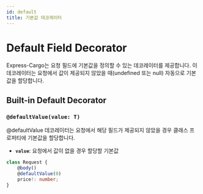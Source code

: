 ```yaml
---
id: default
title: 기본값 데코레이터
---
```


# Default Field Decorator

Express-Cargo는 요청 필드에 기본값을 정의할 수 있는 데코레이터를 제공합니다. 이 데코레이터는 요청에서 값이 제공되지 않았을 때(undefined 또는 null) 자동으로 기본값을 할당합니다.

## Built-in Default Decorator

### `@defaultValue(value: T)`

@defaultValue 데코레이터는 요청에서 해당 필드가 제공되지 않았을 경우 클래스 프로퍼티에 기본값을 할당합니다.

- **`value`**: 요청에서 값이 없을 경우 할당할 기본값

```typescript
class Request {
    @body()
    @defaultValue(0)
    price!: number;
}
```
